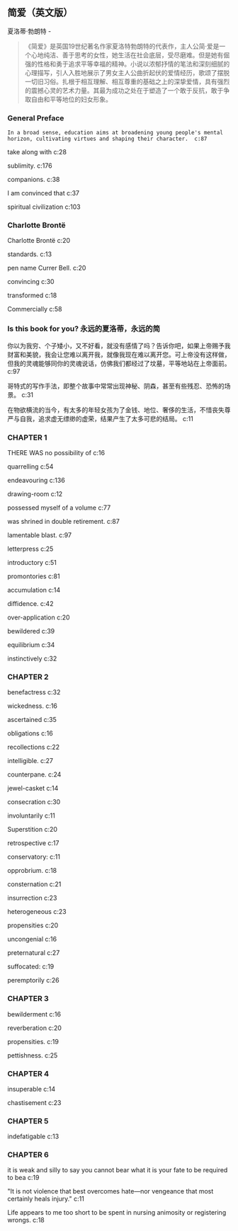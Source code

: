 ## 简爱（英文版）

夏洛蒂·勃朗特  -  

> 《简爱》是英国19世纪著名作家夏洛特勃朗特的代表作，主人公简·爱是一个心地纯洁、善于思考的女性，她生活在社会底层，受尽磨难。但是她有倔强的性格和勇于追求平等幸福的精神。小说以浓郁抒情的笔法和深刻细腻的心理描写，引人入胜地展示了男女主人公曲折起伏的爱情经历，歌颂了摆脱一切旧习俗。扎根于相互理解、相互尊重的基础之上的深挚爱情，具有强烈的震撼心灵的艺术力量。其最为成功之处在于塑造了一个敢于反抗，敢于争取自由和平等地位的妇女形象。


### General Preface

    In a broad sense, education aims at broadening young people's mental horizon, cultivating virtues and shaping their character.  c:87

take along with c:28

 sublimity. c:176

companions. c:38

I am convinced that c:37

spiritual civilization c:103

### Charlotte Brontë

Charlotte Brontë c:20

 standards. c:13

pen name Currer Bell. c:20

convincing  c:30

transformed c:18

Commercially c:58

### Is this book for you? 永远的夏洛蒂，永远的简

你以为我穷、个子矮小，又不好看，就没有感情了吗？告诉你吧，如果上帝赐予我财富和美貌，我会让您难以离开我，就像我现在难以离开您。可上帝没有这样做，但我的灵魂能够同你的灵魂说话，仿佛我们都经过了坟墓，平等地站在上帝面前。 c:97

哥特式的写作手法，即整个故事中常常出现神秘、阴森，甚至有些残忍、恐怖的场景。 c:31

在物欲横流的当今，有太多的年轻女孩为了金钱、地位、奢侈的生活，不惜丧失尊严与自我，追求虚无缥缈的虚荣，结果产生了太多可悲的结局。 c:11

### CHAPTER 1

THERE WAS no possibility of  c:16

quarrelling c:54

endeavouring c:136

drawing-room c:12

possessed myself of a volume c:77

was shrined in double retirement. c:87

lamentable blast. c:97

letterpress c:25

introductory c:51

promontories c:81

accumulation c:14

diffidence. c:42

over-application c:20

 bewildered c:39

equilibrium c:34

instinctively c:32

### CHAPTER 2

benefactress c:32

wickedness. c:16

ascertained c:35

obligations c:16

recollections c:22

intelligible. c:27

counterpane. c:24

jewel-casket c:14

consecration c:30

involuntarily c:11

Superstition c:20

retrospective c:17

conservatory: c:11

opprobrium. c:18

consternation c:21

insurrection c:23

heterogeneous c:23

propensities c:20

uncongenial c:16

preternatural c:27

suffocated: c:19

peremptorily c:26

### CHAPTER 3

bewilderment c:16

reverberation c:20

propensities. c:19

pettishness. c:25

### CHAPTER 4

insuperable c:14

chastisement c:23

### CHAPTER 5

indefatigable c:13

### CHAPTER 6

it is weak and silly to say you cannot bear what it is your fate to be required to bea c:19

"It is not violence that best overcomes hate—nor vengeance that most certainly heals injury." c:11

Life appears to me too short to be spent in nursing animosity or registering wrongs. c:18